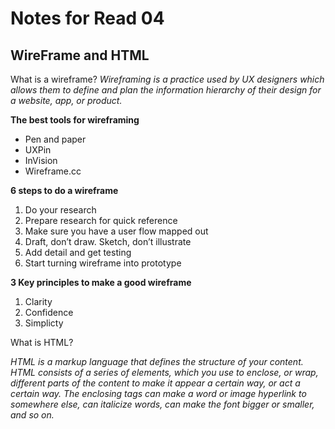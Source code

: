 # Notes for Read 04

## WireFrame and HTML

What is a wireframe?
*Wireframing is a practice used by UX designers which allows them to define and plan the information hierarchy of their design for a website, app, or product.*

**The best tools for wireframing**
- Pen and paper
- UXPin
- InVision
- Wireframe.cc

**6 steps to do a wireframe**
1.	Do your research
2.	Prepare research for quick reference
3.	Make sure you have a user flow mapped out
4.	Draft, don’t draw. Sketch, don’t illustrate
5.	Add detail and get testing
6.	Start turning wireframe into prototype


**3 Key principles to make a good wireframe**
1.	Clarity
2.	Confidence
3.	Simplicty

What is HTML?

*HTML is a markup language that defines the structure of your content. HTML consists of a series of elements, which you use to enclose, or wrap, 
different parts of the content to make it appear a certain way, or act a certain way. 
The enclosing tags can make a word or image hyperlink to somewhere else, can italicize words, can make the font bigger or smaller, and so on.*
